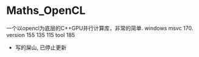 # Maths_OpenCL
一个以opencl为底层的C++GPU并行计算库，非常的简单.
windows msvc 170.
version 155 135 115 tool 185
- 写的屎山, 已停止更新
